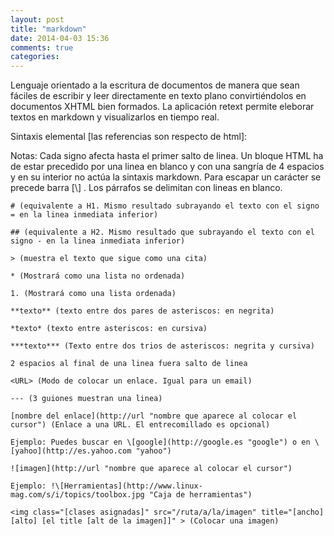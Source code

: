 ```yaml
---
layout: post
title: "markdown"
date: 2014-04-03 15:36
comments: true
categories: 
---
```

Lenguaje orientado a la escritura de documentos de manera que sean fáciles de escribir y leer directamente en texto plano convirtiéndolos en documentos XHTML bien formados. La aplicación retext permite eleborar textos en markdown y visualizarlos en tiempo real.  

Sintaxis elemental [las referencias son respecto de html]: 

Notas: Cada signo afecta hasta el primer salto de linea. Un bloque HTML ha de estar precedido por una linea en blanco y con una sangría de 4 espacios y en su interior no actúa la sintaxis markdown. Para escapar un carácter se precede barra [\\] . Los párrafos se delimitan con lineas en blanco.

	# (equivalente a H1. Mismo resultado subrayando el texto con el signo = en la linea inmediata inferior) 

	## (equivalente a H2. Mismo resultado que subrayando el texto con el signo - en la linea inmediata inferior) 

	> (muestra el texto que sigue como una cita) 

	* (Mostrará como una lista no ordenada)

	1. (Mostrará como una lista ordenada)  

	**texto** (texto entre dos pares de asteriscos: en negrita)

	*texto* (texto entre asteriscos: en cursiva)

	***texto*** (Texto entre dos trios de asteriscos: negrita y cursiva)

	2 espacios al final de una linea fuera salto de linea

	<URL> (Modo de colocar un enlace. Igual para un email)

	--- (3 guiones muestran una linea) 

	[nombre del enlace](http://url "nombre que aparece al colocar el cursor") (Enlace a una URL. El entrecomillado es opcional) 

	Ejemplo: Puedes buscar en \[google](http://google.es "google") o en \[yahoo](http://es.yahoo.com "yahoo") 

	![imagen](http://url "nombre que aparece al colocar el cursor") 

	Ejemplo: !\[Herramientas](http://www.linux-mag.com/s/i/topics/toolbox.jpg "Caja de herramientas")

	<img class="[clases asignadas]" src="/ruta/a/la/imagen" title="[ancho] [alto] [el title [alt de la imagen]]" > (Colocar una imagen)

